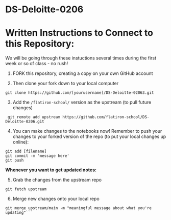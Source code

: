 # DS-Deloitte-0206

# Written Instructions to Connect to this Repository:
We will be going through these instuctions several times during the first week or so of class - no rush!

1. FORK this repository, creating a copy on your own GitHub account

2. Then clone your fork down to your local computer

```
git clone https://github.com/[yourusername]/DS-Deloitte-02063.git
```

3. Add the ```/flatiron-school/``` version as the upstream (to pull future changes)  
```
 git remote add upstream https://github.com/flatiron-school/DS-Deloitte-0206.git
```

4. You can make changes to the notebooks now! Remember to push your changes to your forked version of the repo (to put your local changes up online):
```
git add [filename]
git commit -m 'message here'
git push
```
**Whenever you want to get updated notes:**
  
5. Grab the changes from the upstream repo
 ```
git fetch upstream
```  
6. Merge new changes onto your local repo
```
git merge upstream/main -m "meaningful message about what you're updating"```
